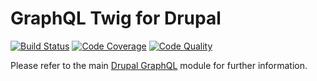 # GraphQL Twig for Drupal

[![Build Status](https://img.shields.io/travis/fubhy/graphql-drupal-twig.svg)](https://travis-ci.org/fubhy/graphql-drupal-twig)
[![Code Coverage](https://img.shields.io/codecov/c/github/fubhy/graphql-drupal-twig.svg)](https://codecov.io/gh/fubhy/graphql-drupal-twig)
[![Code Quality](https://img.shields.io/scrutinizer/g/fubhy/graphql-drupal-twig.svg)](https://scrutinizer-ci.com/g/fubhy/graphql-drupal-twig/?branch=8.x-1.x)

Please refer to the main [Drupal GraphQL] module for further information.

[Drupal GraphQL]: https://github.com/fubhy/graphql-drupal
